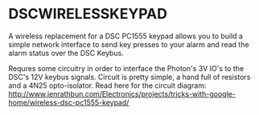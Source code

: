 # DSCWIRELESSKEYPAD

A wireless replacement for a DSC PC1555 keypad allows you to build a simple network interface to send key presses to your alarm and read the alarm status over the DSC Keybus.

Requres some circuitry in order to interface the Photon's 3V IO's to the DSC's 12V keybus signals.  Circuit is pretty simple, a hand full of resistors and a 4N25 opto-isolator.  Read here for the circuit diagram: http://www.jenrathbun.com/Electronics/projects/tricks-with-google-home/wireless-dsc-pc1555-keypad/ 
